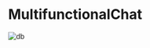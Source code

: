 # MultifunctionalChat
![db](https://user-images.githubusercontent.com/32203023/113118743-6bc6e780-9218-11eb-943a-8078b542c070.jpg)
